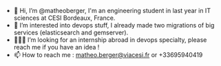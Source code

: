 - 👋 Hi, I’m @matheoberger, I'm an engineering student in last year in IT sciences at CESI Bordeaux, France.
- 👀 I’m interested into devops stuff, I already made two migrations of big services (elasticsearch and gemserver).
- 👨🏽‍💻 I’m looking for an internship abroad in devops specialty, please reach me if you have an idea !
- 📫 How to reach me : matheo.berger@viacesi.fr or +33695940419

<!---
matheoberger/matheoberger is a ✨ special ✨ repository because its `README.md` (this file) appears on your GitHub profile.
You can click the Preview link to take a look at your changes.
--->
